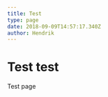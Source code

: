 ```yaml
---
title: Test
type: page
date: 2018-09-09T14:57:17.340Z
author: Hendrik
---
```


# Test test

Test page
